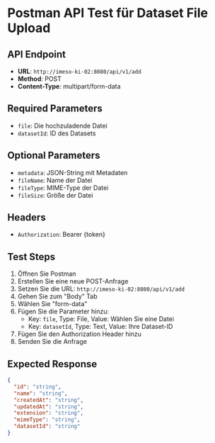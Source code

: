 # Postman API Test für Dataset File Upload

## API Endpoint
- **URL**: `http://imeso-ki-02:8080/api/v1/add`
- **Method**: POST
- **Content-Type**: multipart/form-data

## Required Parameters
- `file`: Die hochzuladende Datei
- `datasetId`: ID des Datasets

## Optional Parameters
- `metadata`: JSON-String mit Metadaten
- `fileName`: Name der Datei
- `fileType`: MIME-Type der Datei
- `fileSize`: Größe der Datei

## Headers
- `Authorization`: Bearer {token}

## Test Steps
1. Öffnen Sie Postman
2. Erstellen Sie eine neue POST-Anfrage
3. Setzen Sie die URL: `http://imeso-ki-02:8080/api/v1/add`
4. Gehen Sie zum "Body" Tab
5. Wählen Sie "form-data"
6. Fügen Sie die Parameter hinzu:
   - Key: `file`, Type: File, Value: Wählen Sie eine Datei
   - Key: `datasetId`, Type: Text, Value: Ihre Dataset-ID
7. Fügen Sie den Authorization Header hinzu
8. Senden Sie die Anfrage

## Expected Response
```json
{
  "id": "string",
  "name": "string",
  "createdAt": "string",
  "updatedAt": "string",
  "extension": "string",
  "mimeType": "string",
  "datasetId": "string"
}
```
